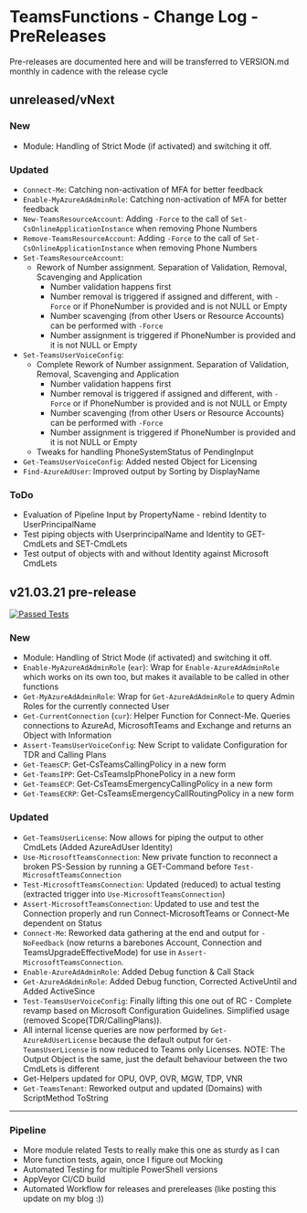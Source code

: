 # TeamsFunctions - Change Log - PreReleases

Pre-releases are documented here and will be transferred to VERSION.md monthly in cadence with the release cycle

## unreleased/vNext

### New

- Module: Handling of Strict Mode (if activated) and switching it off.

### Updated

- `Connect-Me`: Catching non-activation of MFA for better feedback
- `Enable-MyAzureAdAdminRole`: Catching non-activation of MFA for better feedback
- `New-TeamsResourceAccount`: Adding `-Force` to the call of `Set-CsOnlineApplicationInstance` when removing Phone Numbers
- `Remove-TeamsResourceAccount`: Adding `-Force` to the call of `Set-CsOnlineApplicationInstance` when removing Phone Numbers
- `Set-TeamsResourceAccount`:
  - Rework of Number assignment. Separation of Validation, Removal, Scavenging and Application
    - Number validation happens first
    - Number removal is triggered if assigned and different, with `-Force` or if PhoneNumber is provided and is not NULL or Empty
    - Number scavenging (from other Users or Resource Accounts) can be performed with `-Force`
    - Number assignment is triggered if PhoneNumber is provided and it is not NULL or Empty
- `Set-TeamsUserVoiceConfig`:
  - Complete Rework of Number assignment. Separation of Validation, Removal, Scavenging and Application
    - Number validation happens first
    - Number removal is triggered if assigned and different, with `-Force` or if PhoneNumber is provided and is not NULL or Empty
    - Number scavenging (from other Users or Resource Accounts) can be performed with `-Force`
    - Number assignment is triggered if PhoneNumber is provided and it is not NULL or Empty
  - Tweaks for handling PhoneSystemStatus of PendingInput
- `Get-TeamsUserVoiceConfig`: Added nested Object for Licensing
- `Find-AzureAdUser`: Improved output by Sorting by DisplayName

### ToDo

- Evaluation of Pipeline Input by PropertyName - rebind Identity to UserPrincipalName
- Test piping objects with UserprincipalName and Identity to GET-CmdLets and SET-CmdLets
- Test output of objects with and without Identity against Microsoft CmdLets

## v21.03.21 pre-release

[![Passed Tests](https://img.shields.io/badge/Tests%20Passed-1181-blue.svg)](https://github.com/DEberhardt/TeamsFunctions)

### New

- Module: Handling of Strict Mode (if activated) and switching it off.
- `Enable-MyAzureAdAdminRole` (`ear`): Wrap for `Enable-AzureAdAdminRole` which works on its own too, but makes it available to be called in other functions
- `Get-MyAzureAdAdminRole`: Wrap for `Get-AzureAdAdminRole` to query Admin Roles for the currently connected User
- `Get-CurrentConnection` (`cur`): Helper Function for Connect-Me. Queries connections to AzureAd, MicrosoftTeams and Exchange and returns an Object with Information
- `Assert-TeamsUserVoiceConfig`: New Script to validate Configuration for TDR and Calling Plans
- `Get-TeamsCP`: Get-CsTeamsCallingPolicy in a new form
- `Get-TeamsIPP`: Get-CsTeamsIpPhonePolicy in a new form
- `Get-TeamsECP`: Get-CsTeamsEmergencyCallingPolicy in a new form
- `Get-TeamsECRP`: Get-CsTeamsEmergencyCallRoutingPolicy in a new form

### Updated

- `Get-TeamsUserLicense`: Now allows for piping the output to other CmdLets (Added AzureAdUser Identity)
- `Use-MicrosoftTeamsConnection`: New private function to reconnect a broken PS-Session by running a GET-Command before `Test-MicrosoftTeamsConnection`
- `Test-MicrosoftTeamsConnection`: Updated (reduced) to actual testing (extracted trigger into `Use-MicrosoftTeamsConnection`)
- `Assert-MicrosoftTeamsConnection`: Updated to use and test the Connection properly and run Connect-MicrosoftTeams or Connect-Me dependent on Status
- `Connect-Me`: Reworked data gathering at the end and output for `-NoFeedback` (now returns a barebones Account, Connection and TeamsUpgradeEffectiveMode) for use in `Assert-MicrosoftTeamsConnection`.
- `Enable-AzureAdAdminRole`: Added Debug function & Call Stack
- `Get-AzureAdAdminRole`: Added Debug function, Corrected ActiveUntil and Added ActiveSince
- `Test-TeamsUserVoiceConfig`: Finally lifting this one out of RC - Complete revamp based on Microsoft Configuration Guidelines. Simplified usage (removed Scope(TDR/CallingPlans)).
- All internal license queries are now performed by `Get-AzureAdUserLicense` because the default output for `Get-TeamsUserLicense` is now reduced to Teams only Licenses.
NOTE: The Output Object is the same, just the default behaviour between the two CmdLets is different
- Get-Helpers updated for OPU, OVP, OVR, MGW, TDP, VNR
- `Get-TeamsTenant`: Reworked output and updated (Domains) with ScriptMethod ToString

---------------------------------------------

### Pipeline

- More module related Tests to really make this one as sturdy as I can
- More function tests, again, once I figure out Mocking
- Automated Testing for multiple PowerShell versions
- AppVeyor CI/CD build
- Automated Workflow for releases and prereleases (like posting this update on my blog :))
